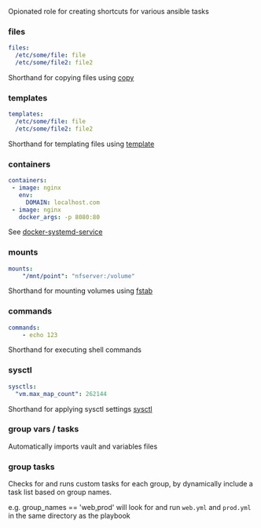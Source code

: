 Opionated role for creating shortcuts for various ansible tasks

### files

```yaml
files:
  /etc/some/file: file
  /etc/some/file2: file2
```

Shorthand for copying files using [copy](https://docs.ansible.com/ansible/latest/modules/copy_module.html)

### templates
```yaml
templates:
  /etc/some/file: file
  /etc/some/file2: file2
```

Shorthand for templating files using [template](https://docs.ansible.com/ansible/latest/modules/template_module.html)

### containers
```yaml
containers:
 - image: nginx
   env:
     DOMAIN: localhost.com
 - image: nginx
   docker_args: -p 8080:80
```
See [docker-systemd-service](https://github.com/moshloop/docker-systemd-service)

### mounts
```yaml
mounts:
    "/mnt/point": "nfserver:/volume"
```

Shorthand for mounting volumes using [fstab](https://docs.ansible.com/ansible/latest/modules/fstab_module.html)

### commands
```yaml
commands:
    - echo 123
```

Shorthand for executing shell commands


### sysctl

```yaml
sysctls:
  "vm.max_map_count": 262144
```

Shorthand for applying sysctl settings [sysctl](https://docs.ansible.com/ansible/latest/modules/sysctl_module.html)

### group vars / tasks
Automatically imports vault and variables files

### group tasks
Checks for and runs custom tasks for each group, by dynamically include a task list based on group names.

e.g. group_names == 'web,prod' will look for and run `web.yml` and `prod.yml` in the same directory as the playbook